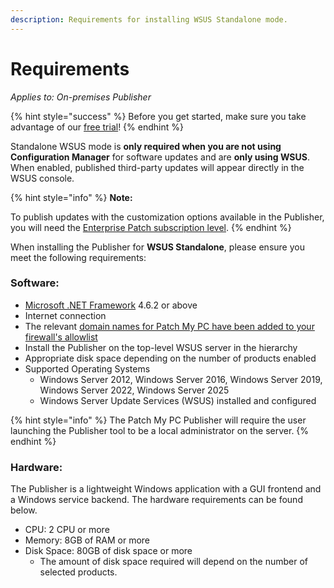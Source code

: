 ```yaml
---
description: Requirements for installing WSUS Standalone mode.
---
```


# Requirements

_Applies to: On-premises Publisher_

{% hint style="success" %}
Before you get started, make sure you take advantage of our [free trial](https://patchmypc.com/free-trial)!
{% endhint %}

Standalone WSUS mode is **only required when you are not using Configuration Manager** for software updates and are **only using WSUS**. When enabled, published third-party updates will appear directly in the WSUS console.&#x20;

{% hint style="info" %}
**Note:**

To publish updates with the customization options available in the Publisher, you will need the [Enterprise Patch subscription level](https://patchmypc.com/frequently-asked-questions#subscription-comparisons).  &#x20;
{% endhint %}

When installing the Publisher for **WSUS Standalone**, please ensure you meet the following requirements:

### Software:

* [Microsoft .NET Framework](https://learn.microsoft.com/en-us/dotnet/framework/migration-guide/versions-and-dependencies) 4.6.2 or above
* Internet connection
* The relevant [domain names for Patch My PC have been added to your firewall's allowlist](https://patchmypc.com/list-of-domains-used-for-downloads-in-patch-my-pc-update-catalog)
* Install the Publisher on the top-level WSUS server in the hierarchy
* Appropriate disk space depending on the number of products enabled
* Supported Operating Systems
  * Windows Server 2012, Windows Server 2016, Windows Server 2019, Windows Server 2022, Windows Server 2025
  * Windows Server Update Services (WSUS) installed and configured

{% hint style="info" %}
The Patch My PC Publisher will require the user launching the Publisher tool to be a local administrator on the server.
{% endhint %}

### Hardware:

The Publisher is a lightweight Windows application with a GUI frontend and a Windows service backend. The hardware requirements can be found below.

* CPU: 2 CPU or more
* Memory: 8GB of RAM or more
* Disk Space: 80GB of disk space or more
  * The amount of disk space required will depend on the number of selected products.